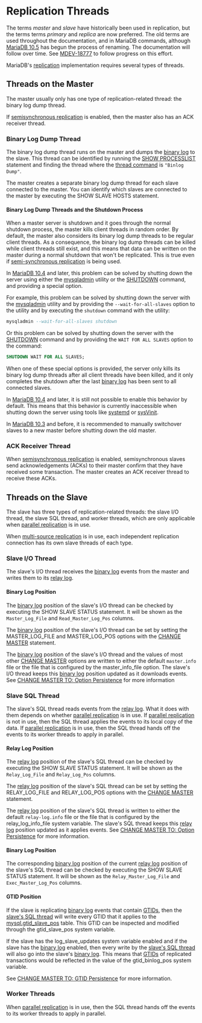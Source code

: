 # Replication Threads

The terms <em>master</em> and <em>slave</em> have historically been used in replication, but the terms terms <em>primary</em> and <em>replica</em> are now preferred. The old terms are used throughout the documentation, and in MariaDB commands, although [MariaDB 10.5](/kb/en/what-is-mariadb-105/) has begun the process of renaming. The documentation will follow over time. See [MDEV-18777](https://jira.mariadb.org/browse/MDEV-18777) to follow progress on this effort.

MariaDB's [replication](/kb/en/high-availability-performance-tuning-mariadb-replication/) implementation requires several types of threads.

## Threads on the Master

The master usually only has one type of replication-related thread: the binary log dump thread.

If [semisynchronous replication](/replication/standard-replication/semisynchronous-replication/) is enabled, then the master also has an ACK receiver thread.

### Binary Log Dump Thread

The binary log dump thread runs on the master and dumps the [binary log](/mariadb-administration/server-monitoring-logs/binary-log/) to the slave. This thread can be identified by running the [SHOW PROCESSLIST](/sql-statements-structure/sql-statements/administrative-sql-statements/show/show-processlist/) statement and finding the thread where the [thread command](/replication/optimization-and-tuning/buffers-caches-and-threads/thread-command-values/) is `"Binlog Dump"`.

The master creates a separate binary log dump thread for each slave connected to the master. You can identify which slaves are connected to the master by executing the <a undefined>SHOW SLAVE HOSTS</a> statement.

#### Binary Log Dump Threads and the Shutdown Process

When a master server is shutdown and it goes through the normal shutdown process, the master kills client threads in random order. By default, the master also considers its binary log dump threads to be regular client threads. As a consequence, the binary log dump threads can be killed while client threads still exist, and this means that data can be written on the master during a normal shutdown that won't be replicated. This is true even if [semi-synchronous replication](/replication/standard-replication/semisynchronous-replication/) is being used.

In [MariaDB 10.4](/kb/en/what-is-mariadb-104/) and later, this problem can be solved by shutting down the server using either the [mysqladmin](/clients-utilities/mysqladmin/) utility or the [SHUTDOWN](/sql-statements-structure/sql-statements/administrative-sql-statements/shutdown/) command, and providing a special option.

For example, this problem can be solved by shutting down the server with the [mysqladmin](/clients-utilities/mysqladmin/) utility and by providing the `--wait-for-all-slaves` option to the utility and by executing the `shutdown` command with the utility:

```sql
mysqladmin --wait-for-all-slaves shutdown
```

Or this problem can be solved by shutting down the server with the [SHUTDOWN](/sql-statements-structure/sql-statements/administrative-sql-statements/shutdown/) command and by providing the `WAIT FOR ALL SLAVES` option to the command:

```sql
SHUTDOWN WAIT FOR ALL SLAVES;
```

When one of these special options is provided, the server only kills its binary log dump threads after all client threads have been killed, and it only completes the shutdown after the last [binary log](/mariadb-administration/server-monitoring-logs/binary-log/) has been sent to all connected slaves.

In [MariaDB 10.4](/kb/en/what-is-mariadb-104/) and later, it is still not possible to enable this behavior by default. This means that this behavior is currently inaccessible when shutting down the server using tools like [systemd](/mariadb-administration/getting-installing-and-upgrading-mariadb/starting-and-stopping-mariadb/systemd/) or [sysVinit](/mariadb-administration/getting-installing-and-upgrading-mariadb/starting-and-stopping-mariadb/sysvinit/).

In [MariaDB 10.3](/kb/en/what-is-mariadb-103/) and before, it is recommended to manually switchover slaves to a new master before shutting down the old master.

### ACK Receiver Thread

When [semisynchronous replication](/replication/standard-replication/semisynchronous-replication/) is enabled, semisynchronous slaves send acknowledgements (ACKs) to their master confirm that they have received some transaction. The master creates an ACK receiver thread to receive these ACKs.

## Threads on the Slave

The slave has three types of replication-related threads: the slave I/O thread, the slave SQL thread, and worker threads, which are only applicable when [parallel replication](/replication/standard-replication/parallel-replication/) is in use.

When [multi-source replication](/replication/standard-replication/multi-source-replication/) is in use, each independent replication connection has its own slave threads of each type.

### Slave I/O Thread

The slave's I/O thread receives the [binary log](/mariadb-administration/server-monitoring-logs/binary-log/) events from the master and writes them to its [relay log](/mariadb-administration/server-monitoring-logs/binary-log/relay-log/).

#### Binary Log Position

The [binary log](/mariadb-administration/server-monitoring-logs/binary-log/) position of the slave's I/O thread can be checked by executing the <a undefined>SHOW SLAVE STATUS</a> statement. It will be shown as the `Master_Log_File` and `Read_Master_Log_Pos` columns.

The [binary log](/mariadb-administration/server-monitoring-logs/binary-log/) position of the slave's I/O thread can be set by setting the <a undefined>MASTER_LOG_FILE</a> and <a undefined>MASTER_LOG_POS</a> options with the [CHANGE MASTER](/sql-statements-structure/sql-statements/administrative-sql-statements/replication-commands/change-master-to/) statement.

The [binary log](/mariadb-administration/server-monitoring-logs/binary-log/) position of the slave's I/O thread and the values of most other [CHANGE MASTER](/sql-statements-structure/sql-statements/administrative-sql-statements/replication-commands/change-master-to/) options are written to either the default `master.info` file or the file that is configured by the <a undefined>master_info_file</a> option. The slave's I/O thread keeps this [binary log](/mariadb-administration/server-monitoring-logs/binary-log/) position updated as it downloads events. See [CHANGE MASTER TO: Option Persistence](/kb/en/change-master-to/#option-persistence) for more information

### Slave SQL Thread

The slave's SQL thread reads events from the [relay log](/mariadb-administration/server-monitoring-logs/binary-log/relay-log/). What it does with them depends on whether [parallel replication](/replication/standard-replication/parallel-replication/) is in use. If [parallel replication](/replication/standard-replication/parallel-replication/) is not in use, then the SQL thread applies the events to its local copy of the data. If [parallel replication](/replication/standard-replication/parallel-replication/) is in use, then the SQL thread hands off the events to its worker threads to apply in parallel.

#### Relay Log Position

The [relay log](/mariadb-administration/server-monitoring-logs/binary-log/relay-log/) position of the slave's SQL thread can be checked by executing the <a undefined>SHOW SLAVE STATUS</a> statement. It will be shown as the `Relay_Log_File` and `Relay_Log_Pos` columns.

The [relay log](/mariadb-administration/server-monitoring-logs/binary-log/relay-log/) position of the slave's SQL thread can be set by setting the <a undefined>RELAY_LOG_FILE</a> and <a undefined>RELAY_LOG_POS</a> options with the [CHANGE MASTER](/sql-statements-structure/sql-statements/administrative-sql-statements/replication-commands/change-master-to/) statement.

The [relay log](/mariadb-administration/server-monitoring-logs/binary-log/relay-log/) position of the slave's SQL thread is written to either the default `relay-log.info` file or the file that is configured by the <a undefined>relay_log_info_file</a> system variable. The slave's SQL thread keeps this [relay log](/mariadb-administration/server-monitoring-logs/binary-log/relay-log/) position updated as it applies events. See [CHANGE MASTER TO: Option Persistence](/kb/en/change-master-to/#option-persistence) for more information.

#### Binary Log Position

The corresponding [binary log](/mariadb-administration/server-monitoring-logs/binary-log/) position of the current [relay log](/mariadb-administration/server-monitoring-logs/binary-log/relay-log/) position of the slave's SQL thread can be checked by executing the <a undefined>SHOW SLAVE STATUS</a> statement. It will be shown as the `Relay_Master_Log_File` and `Exec_Master_Log_Pos` columns.

#### GTID Position

If the slave is replicating [binary log](/mariadb-administration/server-monitoring-logs/binary-log/) events that contain [GTIDs](/replication/standard-replication/gtid/), then the [slave's SQL thread](/kb/en/replication-threads/#slave-sql-thread) will write every GTID that it applies to the [mysql.gtid_slave_pos](/sql-statements-structure/sql-statements/administrative-sql-statements/system-tables/the-mysql-database-tables/mysqlgtid_slave_pos-table/) table. This GTID can be inspected and modified through the <a undefined>gtid_slave_pos</a> system variable.

If the slave has the <a undefined>log_slave_updates</a> system variable enabled and if the slave has the [binary log](/mariadb-administration/server-monitoring-logs/binary-log/) enabled, then every write by the [slave's SQL thread](/kb/en/replication-threads/#slave-sql-thread) will also go into the slave's [binary log](/mariadb-administration/server-monitoring-logs/binary-log/). This means that [GTIDs](/replication/standard-replication/gtid/) of replicated transactions would be reflected in the value of the <a undefined>gtid_binlog_pos</a> system variable.

See [CHANGE MASTER TO: GTID Persistence](/kb/en/change-master-to/#gtid-persistence) for more information.

### Worker Threads

When [parallel replication](/replication/standard-replication/parallel-replication/) is in use, then the SQL thread hands off the events to its worker threads to apply in parallel.